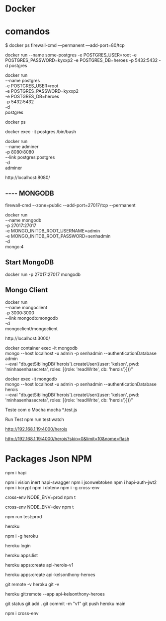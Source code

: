 # Docker

# comandos
$ docker ps
firewall-cmd ––permanent ––add-port=80/tcp

docker run --name some-postgres -e POSTGRES_USER=root -e POSTGRES_PASSWORD=kyxxp2 -e POSTGRES_DB=heroes -p 5432:5432 -d postgres

docker run \
    --name postgres \
    -e POSTGRES_USER=root \
    -e POSTGRES_PASSWORD=kyxxp2 \
    -e POSTGRES_DB=heroes \
    -p 5432:5432 \
    -d \
    postgres

docker ps

docker exec -it postgres /bin/bash


docker run \
    --name adminer \
    -p 8080:8080 \
    --link postgres:postgres \
    -d \
    adminer  

http://localhost:8080/


## ---- MONGODB
 
firewall-cmd --zone=public --add-port=27017/tcp --permanent

docker run \
    --name mongodb \
    -p 27017:27017 \
    -e MONGO_INITDB_ROOT_USERNAME=admin \
    -e MONGO_INITDB_ROOT_PASSWORD=senhadmin \
    -d \
    mongo:4
## Start MongoDB
docker run -p 27017:27017 mongodb

## Mongo Client
docker run \
    --name mongoclient \
    -p 3000:3000 \
    --link mongodb:mongodb \
    -d \
    mongoclient/mongoclient

http://localhost:3000/

docker container exec -it mongodb \
    mongo --host localhost -u admin -p senhadmin --authenticationDatabase admin \
    --eval "db.getSiblingDB('herois').createUser({user: 'kelson', pwd: 'minhasenhasecreta', roles: [{role: 'readWrite', db: 'herois'}]})"

docker exec -it mongodb \
    mongo --host localhost -u admin -p senhadmin --authenticationDatabase herois \
    --eval "db.getSiblingDB('herois').createUser({user: 'kelson', pwd: 'minhasenhasecreta', roles: [{role: 'readWrite', db: 'herois'}]})"


Teste com o Mocha mocha *.test.js

Run Test
npm run test:watch


http://192.168.1.19:4000/herois

http://192.168.1.19:4000/herois?skip=0&limit=10&nome=flash

# Packages Json NPM 

npm i hapi

npm i vision inert hapi-swagger
npm i jsonwebtoken
npm i hapi-auth-jwt2
npm i bcrypt 
npm i dotenv
npm i -g cross-env

cross-env NODE_ENV=prod npm t

cross-env NODE_ENV=dev npm t

npm run test:prod


heroku

npm i -g heroku


heroku login

heroku apps:list

heroku apps:create api-herois-v1


heroku apps:create api-kelsonthony-heroes

git remote -v
heroku git -v

heroku git:remote --app api-kelsonthony-heroes

git status
git add .
git commit -m "v1"
git push heroku main

npm i cross-env